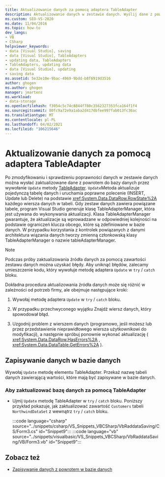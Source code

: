 ```yaml
---
title: Aktualizowanie danych za pomocą adaptera TableAdapter
description: Aktualizowanie danych w zestawie danych. Wyślij dane z powrotem do bazy danych, wywołując metodę Update metody TableAdapter.
ms.custom: SEO-VS-2020
ms.date: 11/04/2016
ms.topic: how-to
dev_langs:
- VB
- CSharp
helpviewer_keywords:
- data [Visual Studio], saving
- data [Visual Studio], TableAdapters
- updating data, TableAdapters
- TableAdapters, updating data
- data [Visual Studio], updating
- saving data
ms.assetid: 5e32e10e-9bac-4969-9bdd-b8f6919d3516
author: ghogen
ms.author: ghogen
manager: jmartens
ms.workload:
- data-storage
ms.openlocfilehash: f3054c5c74c8844f780c3562327353fca164f1f4
ms.sourcegitcommit: 80fc9a72e9a1aba2d417dbfee997fab013fc36ac
ms.translationtype: MT
ms.contentlocale: pl-PL
ms.lasthandoff: 04/02/2021
ms.locfileid: "106215646"
---
```

# <a name="update-data-by-using-a-tableadapter"></a>Aktualizowanie danych za pomocą adaptera TableAdapter

Po zmodyfikowaniu i sprawdzeniu poprawności danych w zestawie danych można wysłać zaktualizowane dane z powrotem do bazy danych przez wywołanie `Update` metody [TableAdapter](../data-tools/create-and-configure-tableadapters.md). `Update`Metoda aktualizuje pojedynczą tabelę danych i uruchamia poprawne polecenie (INSERT, Update lub Delete) na podstawie <xref:System.Data.DataRow.RowState%2A> każdego wiersza danych w tabeli. Gdy zestaw danych zawiera powiązane tabele, program Visual Studio generuje klasę TableAdapterManager, która jest używana do wykonywania aktualizacji. Klasa TableAdapterManager gwarantuje, że aktualizacje są wprowadzane w odpowiedniej kolejności na podstawie ograniczeń klucza obcego, które są zdefiniowane w bazie danych. W przypadku korzystania z kontrolek powiązanych z danymi architektura wiązania danych tworzy zmienną członkowską klasy TableAdapterManager o nazwie tableAdapterManager.

> [!NOTE]
> Podczas próby zaktualizowania źródła danych za pomocą zawartości zestawu danych można uzyskać błędy. Aby uniknąć błędów, zalecamy umieszczenie kodu, który wywołuje metodę adaptera `Update` w `try` / `catch` bloku.

Dokładna procedura aktualizowania źródła danych może się różnić w zależności od potrzeb firmy, ale obejmuje następujące kroki:

1. Wywołaj metodę adaptera `Update` w `try` / `catch` bloku.

2. W przypadku przechwyconego wyjątku Znajdź wiersz danych, który spowodował błąd.

3. Uzgodnij problem z wierszem danych (programowo, jeśli możesz lub przez przedstawienie nieprawidłowego wiersza użytkownikowi do modyfikacji), a następnie spróbuj ponownie wykonać aktualizację ( <xref:System.Data.DataRow.HasErrors%2A> , <xref:System.Data.DataTable.GetErrors%2A> ).

## <a name="save-data-to-a-database"></a>Zapisywanie danych w bazie danych

Wywołaj `Update` metodę elementu TableAdapter. Przekaż nazwę tabeli danych zawierającą wartości, które mają być zapisywane w bazie danych.

### <a name="to-update-a-database-by-using-a-tableadapter"></a>Aby zaktualizować bazę danych za pomocą TableAdapter

- Ujmij `Update` metodę TableAdapter w `try` / `catch` bloku. Poniższy przykład pokazuje, jak zaktualizować zawartość `Customers` tabeli `NorthwindDataSet` z wewnątrz `try` / `catch` bloku.

     :::code language="csharp" source="../snippets/csharp/VS_Snippets_VBCSharp/VbRaddataSaving/CS/Form3.cs" id="Snippet9":::
     :::code language="vb" source="../snippets/visualbasic/VS_Snippets_VBCSharp/VbRaddataSaving/VB/Form3.vb" id="Snippet9":::

## <a name="see-also"></a>Zobacz też

- [Zapisywanie danych z powrotem w bazie danych](../data-tools/save-data-back-to-the-database.md)
